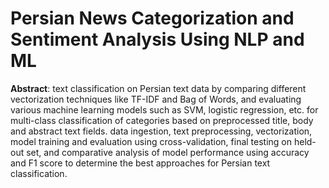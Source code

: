 # Persian News Categorization and Sentiment Analysis Using NLP and ML
****Abstract****:
text classification on Persian text data by comparing different vectorization techniques like TF-IDF and Bag of Words, and evaluating various machine learning models such as SVM, logistic regression, etc. for multi-class classification of categories based on preprocessed title, body and abstract text fields. data ingestion, text preprocessing, vectorization, model training and evaluation using cross-validation, final testing on held-out set, and comparative analysis of model performance using accuracy and F1 score to determine the best approaches for Persian text classification.
